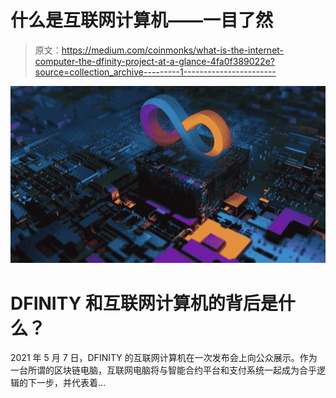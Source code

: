 # 什么是互联网计算机——一目了然

> 原文：<https://medium.com/coinmonks/what-is-the-internet-computer-the-dfinity-project-at-a-glance-4fa0f389022e?source=collection_archive---------1----------------------->

![](img/c054d7e46a5191f6eec730cfb53a5f69.png)

# DFINITY 和互联网计算机的背后是什么？

2021 年 5 月 7 日，DFINITY 的互联网计算机在一次发布会上向公众展示。作为一台所谓的区块链电脑，互联网电脑将与智能合约平台和支付系统一起成为合乎逻辑的下一步，并代表着…
